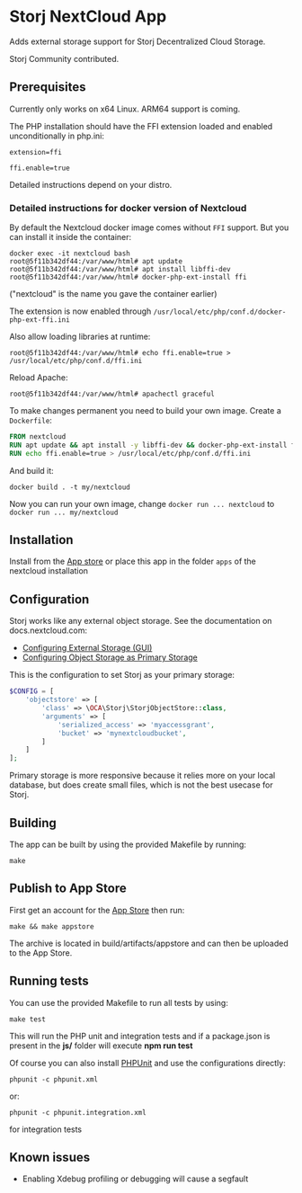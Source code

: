 # Storj NextCloud App

Adds external storage support for Storj Decentralized Cloud Storage.

Storj Community contributed.

## Prerequisites

Currently only works on x64 Linux. ARM64 support is coming.

The PHP installation should have the FFI extension loaded and enabled unconditionally in php.ini:

```
extension=ffi

ffi.enable=true
```

Detailed instructions depend on your distro.

### Detailed instructions for docker version of Nextcloud

By default the Nextcloud docker image comes without `FFI` support. But you can install it inside the container:

```
docker exec -it nextcloud bash
root@5f11b342df44:/var/www/html# apt update 
root@5f11b342df44:/var/www/html# apt install libffi-dev
root@5f11b342df44:/var/www/html# docker-php-ext-install ffi
```

("nextcloud" is the name you gave the container earlier)

The extension is now enabled through `/usr/local/etc/php/conf.d/docker-php-ext-ffi.ini`

Also allow loading libraries at runtime:

```
root@5f11b342df44:/var/www/html# echo ffi.enable=true > /usr/local/etc/php/conf.d/ffi.ini
```

Reload Apache:

```
root@5f11b342df44:/var/www/html# apachectl graceful
```

To make changes permanent you need to build your own image. Create a `Dockerfile`:

```Dockerfile
FROM nextcloud
RUN apt update && apt install -y libffi-dev && docker-php-ext-install ffi
RUN echo ffi.enable=true > /usr/local/etc/php/conf.d/ffi.ini
```

And build it:

```
docker build . -t my/nextcloud
```

Now you can run your own image, change `docker run ... nextcloud` to `docker run ... my/nextcloud`

## Installation

Install from the [App store](https://apps.nextcloud.com/apps/storj) or place this app in the folder `apps` of the nextcloud installation

## Configuration

Storj works like any external object storage. See the documentation on docs.nextcloud.com:

* [Configuring External Storage (GUI)](https://docs.nextcloud.com/server/20/admin_manual/configuration_files/external_storage_configuration_gui.html)
* [Configuring Object Storage as Primary Storage](https://docs.nextcloud.com/server/20/admin_manual/configuration_files/primary_storage.html)

This is the configuration to set Storj as your primary storage:

```php
$CONFIG = [
    'objectstore' => [
        'class' => \OCA\Storj\StorjObjectStore::class,
        'arguments' => [
            'serialized_access' => 'myaccessgrant',
            'bucket' => 'mynextcloudbucket',
        ]
    ]
];
```

Primary storage is more responsive because it relies more on your local database, but does create small files, which is not the best usecase for Storj.

## Building

The app can be built by using the provided Makefile by running:

    make

## Publish to App Store

First get an account for the [App Store](http://apps.nextcloud.com/) then run:

    make && make appstore

The archive is located in build/artifacts/appstore and can then be uploaded to the App Store.

## Running tests
You can use the provided Makefile to run all tests by using:

    make test

This will run the PHP unit and integration tests and if a package.json is present in the **js/** folder will execute **npm run test**

Of course you can also install [PHPUnit](http://phpunit.de/getting-started.html) and use the configurations directly:

    phpunit -c phpunit.xml

or:

    phpunit -c phpunit.integration.xml

for integration tests

## Known issues

- Enabling Xdebug profiling or debugging will cause a segfault
